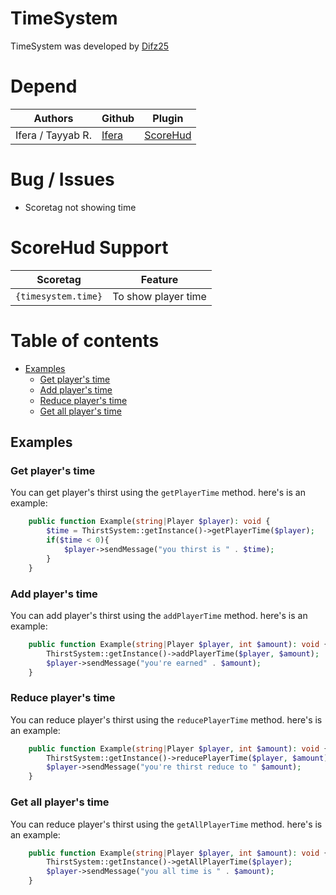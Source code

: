# TimeSystem
TimeSystem was developed by [Difz25](https://github.com/Difz25)

# Depend
| Authors | Github | Plugin |
|---------|--------|-----|
| Ifera / Tayyab R. | [Ifera](https://github.com/Ifera) | [ScoreHud](https://github.com/Ifera/ScoreHud) |

# Bug / Issues
- Scoretag not showing time

# ScoreHud Support
| Scoretag | Feature |
| - | - |
| `{timesystem.time}` | To show player time |

# Table of contents
- [Examples](#examples)
  - [Get player's time](#get-players-time)
  - [Add player's time](#add-players-time)
  - [Reduce player's time](#reduce-players-time)
  - [Get all player's time](#get-all-players-time)

## Examples

### Get player's time

You can get player's thirst using the `getPlayerTime`  method. here's is an example:

```php
    public function Example(string|Player $player): void {
        $time = ThirstSystem::getInstance()->getPlayerTime($player);
        if($time < 0){
            $player->sendMessage("you thirst is " . $time);
        }
    }
```

### Add player's time

You can add player's thirst using the `addPlayerTime`  method. here's is an example:

```php
    public function Example(string|Player $player, int $amount): void {
        ThirstSystem::getInstance()->addPlayerTime($player, $amount);
        $player->sendMessage("you're earned" . $amount);
    }
```

### Reduce player's time

You can reduce player's thirst using the `reducePlayerTime`  method. here's is an example:

```php
    public function Example(string|Player $player, int $amount): void {
        ThirstSystem::getInstance()->reducePlayerTime($player, $amount);
        $player->sendMessage("you're thirst reduce to " $amount);
    }
```

### Get all player's time

You can reduce player's thirst using the `getAllPlayerTime`  method. here's is an example:

```php
    public function Example(string|Player $player, int $amount): void {
        ThirstSystem::getInstance()->getAllPlayerTime($player);
        $player->sendMessage("you all time is " . $amount);
    }
```
